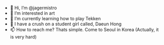 - 👋 Hi, I’m @jagermistro
- 👀 I’m interested in art
- 🌱 I’m currently learning how to play Tekken
- 💞️ I have a crush on a student girl called, Daeun Hong
- 📫 How to reach me? Thats simple. Come to Seoul in Korea (Actually, it is very hard)

<!---
jagermistro/jagermistro is a ✨ special ✨ repository because its `README.md` (this file) appears on your GitHub profile.
You can click the Preview link to take a look at your changes.
--->

